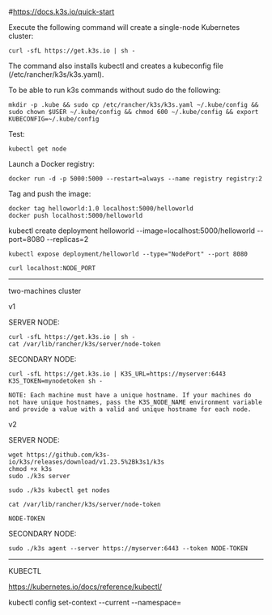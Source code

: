 
#https://docs.k3s.io/quick-start


Execute the following command will create a single-node Kubernetes cluster:

	curl -sfL https://get.k3s.io | sh -

The command also installs kubectl and creates a kubeconfig file (/etc/rancher/k3s/k3s.yaml). 

To be able to run k3s commands without sudo do the following:


	mkdir -p .kube && sudo cp /etc/rancher/k3s/k3s.yaml ~/.kube/config && sudo chown $USER ~/.kube/config && chmod 600 ~/.kube/config && export KUBECONFIG=~/.kube/config

Test:

	kubectl get node
	
Launch a Docker registry:	
	
	docker run -d -p 5000:5000 --restart=always --name registry registry:2

Tag and push the image:

	docker tag helloworld:1.0 localhost:5000/helloworld 
	docker push localhost:5000/helloworld

kubectl create deployment helloworld --image=localhost:5000/helloworld --port=8080 --replicas=2

	kubectl expose deployment/helloworld --type="NodePort" --port 8080

	curl localhost:NODE_PORT


----------------------------------------------------------
two-machines cluster

v1

SERVER NODE:

	curl -sfL https://get.k3s.io | sh -
	cat /var/lib/rancher/k3s/server/node-token

SECONDARY NODE:

	curl -sfL https://get.k3s.io | K3S_URL=https://myserver:6443 K3S_TOKEN=mynodetoken sh -
	
	NOTE: Each machine must have a unique hostname. If your machines do not have unique hostnames, pass the K3S_NODE_NAME environment variable and provide a value with a valid and unique hostname for each node.


v2

SERVER NODE:

	wget https://github.com/k3s-io/k3s/releases/download/v1.23.5%2Bk3s1/k3s
	chmod +x k3s
	sudo ./k3s server
	
	sudo ./k3s kubectl get nodes
	
	cat /var/lib/rancher/k3s/server/node-token
	
	NODE-TOKEN
	
SECONDARY NODE:

	sudo ./k3s agent --server https://myserver:6443 --token NODE-TOKEN

	
----------------------------------------------------------
KUBECTL

https://kubernetes.io/docs/reference/kubectl/

kubectl config set-context --current --namespace=<namespace-name>
